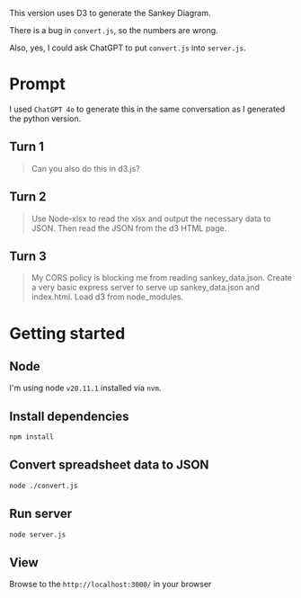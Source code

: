 This version uses D3 to generate the Sankey Diagram.

There is a bug in `convert.js`, so the numbers are wrong.

Also, yes, I could ask ChatGPT to put `convert.js` into `server.js`.

# Prompt

I used `ChatGPT 4o` to generate this in the same conversation as I generated the python version.

## Turn 1

> Can you also do this in d3.js?

## Turn 2

> Use Node-xlsx to read the xlsx and output the necessary data to JSON. Then read the JSON from the d3 HTML page.

## Turn 3

> My CORS policy is blocking me from reading sankey_data.json. Create a very basic express server to serve up sankey_data.json and index.html. Load d3 from node_modules. 


# Getting started

## Node

I'm using node `v20.11.1` installed via `nvm`.

## Install dependencies

```bash
npm install
```

## Convert spreadsheet data to JSON

```bash
node ./convert.js
```

## Run server

```bash
node server.js
```

## View

Browse to the `http://localhost:3000/` in your browser
